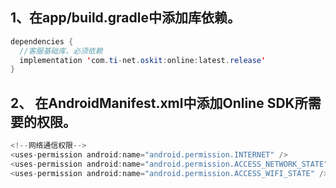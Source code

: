 
## 1、在app/build.gradle中添加库依赖。
```java
dependencies {
  //客服基础库，必须依赖
  implementation 'com.ti-net.oskit:online:latest.release'
}
```
## 2、 在AndroidManifest.xml中添加Online SDK所需要的权限。
```java
<!--网络通信权限-->
<uses-permission android:name="android.permission.INTERNET" />
<uses-permission android:name="android.permission.ACCESS_NETWORK_STATE" />
<uses-permission android:name="android.permission.ACCESS_WIFI_STATE" />
```
  
